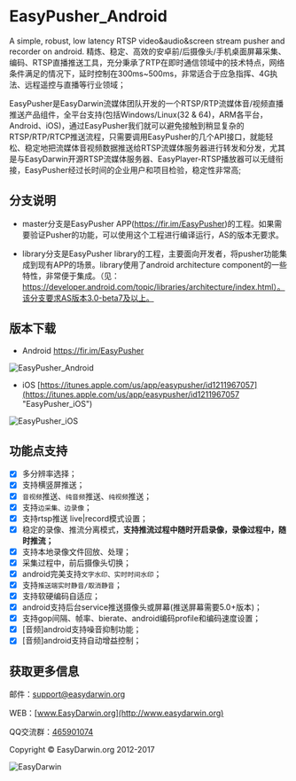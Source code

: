 # EasyPusher_Android
A simple, robust, low latency RTSP video&audio&screen stream pusher and recorder on android. 精炼、稳定、高效的安卓前/后摄像头/手机桌面屏幕采集、编码、RTSP直播推送工具，充分秉承了RTP在即时通信领域中的技术特点，网络条件满足的情况下，延时控制在300ms~500ms，非常适合于应急指挥、4G执法、远程遥控与直播等行业领域；

EasyPusher是EasyDarwin流媒体团队开发的一个RTSP/RTP流媒体音/视频直播推送产品组件，全平台支持(包括Windows/Linux(32 & 64)，ARM各平台，Android、iOS)，通过EasyPusher我们就可以避免接触到稍显复杂的RTSP/RTP/RTCP推送流程，只需要调用EasyPusher的几个API接口，就能轻松、稳定地把流媒体音视频数据推送给RTSP流媒体服务器进行转发和分发，尤其是与EasyDarwin开源RTSP流媒体服务器、EasyPlayer-RTSP播放器可以无缝衔接，EasyPusher经过长时间的企业用户和项目检验，稳定性非常高;

## 分支说明 ##

- master分支是EasyPusher APP(https://fir.im/EasyPusher)的工程。如果需要验证Pusher的功能，可以使用这个工程进行编译运行，AS的版本无要求。

- library分支是EasyPusher library的工程，主要面向开发者，将pusher功能集成到现有APP的场景。library使用了android architecture component的一些特性，非常便于集成。（见：https://developer.android.com/topic/libraries/architecture/index.html）。该分支要求AS版本3.0-beta7及以上。

## 版本下载 ##

- Android [https://fir.im/EasyPusher ](https://fir.im/EasyPusher "EasyPusher_Android")

![EasyPusher_Android](http://www.easydarwin.org/skin/bs/images/app/EasyPusher_AN.png)

- iOS [https://itunes.apple.com/us/app/easypusher/id1211967057](https://itunes.apple.com/us/app/easypusher/id1211967057 "EasyPusher_iOS")

![EasyPusher_iOS](http://www.easydarwin.org/skin/bs/images/app/EasyPusher_iOS.png)

## 功能点支持 ##

- [x] 多分辨率选择；
- [x] 支持横竖屏推送；
- [x] `音视频`推送、`纯音频`推送、`纯视频`推送；
- [x] 支持`边采集、边录像`；
- [x] 支持rtsp推送 live|record模式设置；
- [x] 稳定的录像、推流分离模式，**支持推流过程中随时开启录像，录像过程中，随时推流；**
- [x] 支持本地录像文件回放、处理；
- [x] 采集过程中，前后摄像头切换；
- [x] android完美支持`文字水印、实时时间水印`；
- [x] 支持`推送端实时静音/取消静音`；
- [x] 支持软硬编码自适应；
- [x] android支持后台service推送摄像头或屏幕(推送屏幕需要5.0+版本)；
- [x] 支持gop间隔、帧率、bierate、android编码profile和编码速度设置；
- [x] [音频]android支持噪音抑制功能；
- [x] [音频]android支持自动增益控制；

## 获取更多信息 ##

邮件：[support@easydarwin.org](mailto:support@easydarwin.org) 

WEB：[www.EasyDarwin.org](http://www.easydarwin.org)

QQ交流群：[465901074](http://jq.qq.com/?_wv=1027&k=2G045mo "EasyPusher & EasyRTSPClient")

Copyright &copy; EasyDarwin.org 2012-2017

![EasyDarwin](http://www.easydarwin.org/skin/easydarwin/images/wx_qrcode.jpg)
